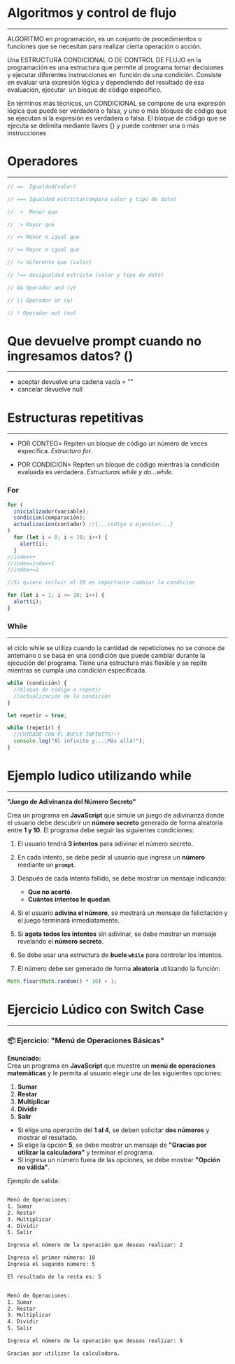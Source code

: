 # Algoritmos y control de flujo

---

ALGORITMO en programación, es un conjunto de procedimientos o funciones que se necesitan para realizar cierta operación o acción.

Una ESTRUCTURA CONDICIONAL O DE CONTROL DE FLUJO en la programación es una estructura que permite al programa tomar decisiones y ejecutar diferentes instrucciones en  función de una condición. Consiste en evaluar una expresión lógica y dependiendo del resultado de esa evaluación, ejecutar  un bloque de código específico.

En términos más técnicos, un CONDICIONAL se compone de una expresión lógica que puede ser verdadera o falsa, y uno o más bloques de código que se ejecutan si la expresión es verdadera o falsa. El bloque de código que se ejecuta se delimita mediante llaves {} y puede contener una o más instrucciones

# Operadores

---

```javascript
// ==  Igualdad(valor)

// === Igualdad estricta(compara valor y tipo de dato)

//  <  Menor que

//  > Mayor que

// <= Menor o igual que

// >= Mayor o igual que

// != diferente que (valor)

// !== desigualdad estricta (valor y tipo de dato)

// && Operador and (y)

// || Operador or (o)

// ! Operador not (no)
```

# Que devuelve prompt cuando no ingresamos datos? ()

---

- aceptar devuelve una cadena vacía = ""
- cancelar devuelve null

# Estructuras repetitivas

---

- POR CONTEO= Repiten un bloque de código un número de veces específica. _Estructura for._

- POR CONDICION= Repiten un bloque de código mientras la condición evaluada es verdadera. _Estructuras while y do...while._

### For

```javascript
for (
  inicializador(variable);
  condicion(comparación);
  actualizacion(contador) //{...codigo a ejecutar...}
)
  for (let i = 0; i < 10; i++) {
    alert(i);
  }
//index++
//index=index+1
//index+=1

//Si quiero incluir el 10 es importante cambiar la condicion

for (let i = 1; i <= 10; i++) {
  alert(i);
}
```

### While

---

el ciclo while se utiliza cuando la cantidad de repeticiones no se conoce de antemano o se basa en una condición que puede cambiar durante la ejecución del programa. Tiene una estructura más flexible y se repite mientras se cumpla una condición especificada.

```javascript
while (condición) {
  //bloque de código a repetir
  //actualización de la condición
}

let repetir = true;

while (repetir) {
  //CUIDADO CON EL BUCLE INFINITO!!!
  console.log("Al infinito y...¡Más allá!");
}
```

# Ejemplo ludico utilizando while

---

**"Juego de Adivinanza del Número Secreto"**

Crea un programa en **JavaScript** que simule un juego de adivinanza donde el usuario debe descubrir un **número secreto** generado de forma aleatoria entre **1 y 10**. El programa debe seguir las siguientes condiciones:

1. El usuario tendrá **3 intentos** para adivinar el número secreto.
2. En cada intento, se debe pedir al usuario que ingrese un **número** mediante un **`prompt`**.
3. Después de cada intento fallido, se debe mostrar un mensaje indicando:

   - **Que no acertó**.
   - **Cuántos intentos le quedan**.

4. Si el usuario **adivina el número**, se mostrará un mensaje de felicitación y el juego terminará inmediatamente.
5. Si **agota todos los intentos** sin adivinar, se debe mostrar un mensaje revelando el **número secreto**.
6. Se debe usar una estructura de **bucle `while`** para controlar los intentos.
7. El número debe ser generado de forma **aleatoria** utilizando la función:

```javascript
Math.floor(Math.random() * 10) + 1;
```

# Ejercicio Lúdico con Switch Case

---

### 📦 **Ejercicio: "Menú de Operaciones Básicas"**

**Enunciado:**  
Crea un programa en **JavaScript** que muestre un **menú de operaciones matemáticas** y le permita al usuario elegir una de las siguientes opciones:

1. **Sumar**
2. **Restar**
3. **Multiplicar**
4. **Dividir**
5. **Salir**

- Si elige una operación del **1 al 4**, se deben solicitar **dos números** y mostrar el resultado.
- Si elige la opción **5**, se debe mostrar un mensaje de **"Gracias por utilizar la calculadora"** y terminar el programa.
- Si ingresa un número fuera de las opciones, se debe mostrar **"Opción no válida"**.

Ejemplo de salida:

```txt

Menú de Operaciones:
1. Sumar
2. Restar
3. Multiplicar
4. Dividir
5. Salir

Ingresa el número de la operación que deseas realizar: 2

Ingresa el primer número: 10
Ingresa el segundo número: 5

El resultado de la resta es: 5

```

```txt

Menú de Operaciones:
1. Sumar
2. Restar
3. Multiplicar
4. Dividir
5. Salir

Ingresa el número de la operación que deseas realizar: 5

Gracias por utilizar la calculadora.
```
